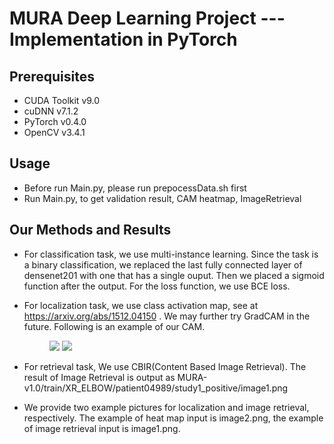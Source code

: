 MURA Deep Learning Project --- Implementation in PyTorch
======
Prerequisites
------
* CUDA Toolkit v9.0
* cuDNN v7.1.2
* PyTorch v0.4.0
* OpenCV v3.4.1


Usage
------
* Before run Main.py, please run prepocessData.sh first
* Run Main.py, to get validation result, CAM heatmap, ImageRetrieval

Our Methods and Results
------
* For classification task, we use multi-instance learning. Since the task is a binary classification, we replaced the last fully connected layer of densenet201 with one that has a single ouput. Then we placed a sigmoid function after the output. For the loss function, we use BCE loss.

* For localization task, we use class activation map, see at https://arxiv.org/abs/1512.04150 . 
  We may further try GradCAM in the future. 
  Following is an example of our CAM.
  <figure class="half">
    <img src="https://github.com/GoAhead106283/MURA_deep_learning/blob/master/image2">
    <img src="https://github.com/GoAhead106283/MURA_deep_learning/blob/master/image2_heatmap">
 </figure>
  
  
* For retrieval task, We use CBIR(Content Based Image Retrieval). The result of Image Retrieval is output as MURA-v1.0/train/XR_ELBOW/patient04989/study1_positive/image1.png

* We provide two example pictures for localization and image retrieval, respectively. The example of heat map input is image2.png, the example of image retrieval input is image1.png. 
